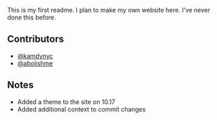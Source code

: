 This is my first readme. I plan to make my own website here. I've never done this before.

## Contributors
- [@kamdynyc](https://github.com/kamdynyc)
- [@abolishme](https://github.com/abolishme)
## Notes
- Added a theme to the site on 10.17
- Added additional context to commit changes
